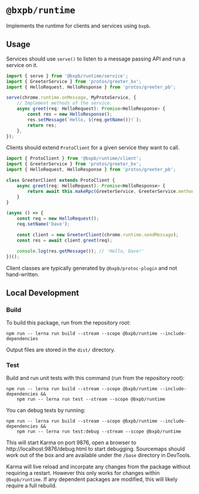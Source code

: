 # `@bxpb/runtime`

Implements the runtime for clients and services using `bxpb`.

## Usage

Services should use `serve()` to listen to a message passing API and run a service on it.

```typescript
import { serve } from '@bxpb/runtime/service';
import { GreeterService } from 'protos/greeter_bx';
import { HelloRequest, HelloResponse } from 'protos/greeter_pb';

serve(chrome.runtime.onMessage, MyProtoService, {
    // Implement methods of the service.
    async greet(req: HelloRequest): Promise<HelloResponse> {
        const res = new HelloResponse();
        res.setMessage(`Hello, ${req.getName()}!`);
        return res;
    },
});
```

Clients should extend `ProtoClient` for a given service they want to call.

```typescript
import { ProtoClient } from '@bxpb/runtime/client';
import { GreeterService } from 'protos/greeter_bx';
import { HelloRequest, HelloResponse } from 'protos/greeter_pb';

class GreeterClient extends ProtoClient {
    async greet(req: HelloRequest): Promise<HelloResponse> {
        return await this.makeRpc(GreeterService, GreeterService.methods.greet, req);
    }
}

(async () => {
    const req = new HelloRequest();
    req.setName('Dave');

    const client = new GreeterClient(chrome.runtime.sendMessage);
    const res = await client.greet(req);

    console.log(res.getMessage()); // 'Hello, Dave!'
})();
```

Client classes are typically generated by `@bxpb/protoc-plugin` and not hand-written.

## Local Development

### Build

To build this package, run from the repository root:

```shell
npm run -- lerna run build --stream --scope @bxpb/runtime --include-dependencies
```

Output files are stored in the `dist/` directory.

### Test

Build and run unit tests with this command (run from the repository root):

```shell
npm run -- lerna run build --stream --scope @bxpb/runtime --include-dependencies &&
    npm run -- lerna run test --stream --scope @bxpb/runtime
```

You can debug tests by running:

```shell
npm run -- lerna run build --stream --scope @bxpb/runtime --include-dependencies &&
    npm run -- lerna run test:debug --stream --scope @bxpb/runtime
```

This will start Karma on port 9876, open a browser to http://localhost:9876/debug.html to start
debugging. Sourcemaps should work out of the box and are available under the `/base` directory in
DevTools.

Karma will live reload and incorpate any changes from the package without requiring a restart.
However this only works for changes within `@bxpb/runtime`. If any dependent packages are modified,
this will likely require a full rebuild.